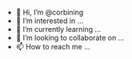 - 👋 Hi, I’m @corbining
- 👀 I’m interested in ...
- 🌱 I’m currently learning ...
- 💞️ I’m looking to collaborate on ...
- 📫 How to reach me ...

<!---
corbining/corbining is a ✨ special ✨ repository because its `README.md` (this file) appears on your GitHub profile.
You can click the Preview link to take a look at your changes.
--->
